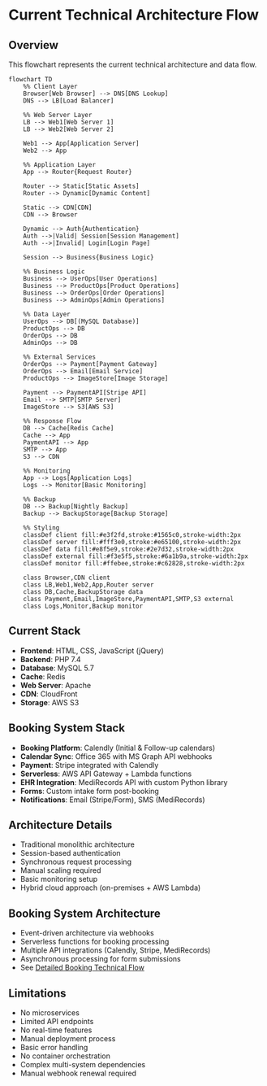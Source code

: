 # Current Technical Architecture Flow

## Overview
This flowchart represents the current technical architecture and data flow.

```mermaid
flowchart TD
    %% Client Layer
    Browser[Web Browser] --> DNS[DNS Lookup]
    DNS --> LB[Load Balancer]
    
    %% Web Server Layer
    LB --> Web1[Web Server 1]
    LB --> Web2[Web Server 2]
    
    Web1 --> App[Application Server]
    Web2 --> App
    
    %% Application Layer
    App --> Router{Request Router}
    
    Router --> Static[Static Assets]
    Router --> Dynamic[Dynamic Content]
    
    Static --> CDN[CDN]
    CDN --> Browser
    
    Dynamic --> Auth{Authentication}
    Auth -->|Valid| Session[Session Management]
    Auth -->|Invalid| Login[Login Page]
    
    Session --> Business{Business Logic}
    
    %% Business Logic
    Business --> UserOps[User Operations]
    Business --> ProductOps[Product Operations]
    Business --> OrderOps[Order Operations]
    Business --> AdminOps[Admin Operations]
    
    %% Data Layer
    UserOps --> DB[(MySQL Database)]
    ProductOps --> DB
    OrderOps --> DB
    AdminOps --> DB
    
    %% External Services
    OrderOps --> Payment[Payment Gateway]
    OrderOps --> Email[Email Service]
    ProductOps --> ImageStore[Image Storage]
    
    Payment --> PaymentAPI[Stripe API]
    Email --> SMTP[SMTP Server]
    ImageStore --> S3[AWS S3]
    
    %% Response Flow
    DB --> Cache[Redis Cache]
    Cache --> App
    PaymentAPI --> App
    SMTP --> App
    S3 --> CDN
    
    %% Monitoring
    App --> Logs[Application Logs]
    Logs --> Monitor[Basic Monitoring]
    
    %% Backup
    DB --> Backup[Nightly Backup]
    Backup --> BackupStorage[Backup Storage]
    
    %% Styling
    classDef client fill:#e3f2fd,stroke:#1565c0,stroke-width:2px
    classDef server fill:#fff3e0,stroke:#e65100,stroke-width:2px
    classDef data fill:#e8f5e9,stroke:#2e7d32,stroke-width:2px
    classDef external fill:#f3e5f5,stroke:#6a1b9a,stroke-width:2px
    classDef monitor fill:#ffebee,stroke:#c62828,stroke-width:2px
    
    class Browser,CDN client
    class LB,Web1,Web2,App,Router server
    class DB,Cache,BackupStorage data
    class Payment,Email,ImageStore,PaymentAPI,SMTP,S3 external
    class Logs,Monitor,Backup monitor
```

## Current Stack
- **Frontend**: HTML, CSS, JavaScript (jQuery)
- **Backend**: PHP 7.4
- **Database**: MySQL 5.7
- **Cache**: Redis
- **Web Server**: Apache
- **CDN**: CloudFront
- **Storage**: AWS S3

## Booking System Stack
- **Booking Platform**: Calendly (Initial & Follow-up calendars)
- **Calendar Sync**: Office 365 with MS Graph API webhooks
- **Payment**: Stripe integrated with Calendly
- **Serverless**: AWS API Gateway + Lambda functions
- **EHR Integration**: MediRecords API with custom Python library
- **Forms**: Custom intake form post-booking
- **Notifications**: Email (Stripe/Form), SMS (MediRecords)

## Architecture Details
- Traditional monolithic architecture
- Session-based authentication
- Synchronous request processing
- Manual scaling required
- Basic monitoring setup
- Hybrid cloud approach (on-premises + AWS Lambda)

## Booking System Architecture
- Event-driven architecture via webhooks
- Serverless functions for booking processing
- Multiple API integrations (Calendly, Stripe, MediRecords)
- Asynchronous processing for form submissions
- See [Detailed Booking Technical Flow](./booking-tech-flow.md)

## Limitations
- No microservices
- Limited API endpoints
- No real-time features
- Manual deployment process
- Basic error handling
- No container orchestration
- Complex multi-system dependencies
- Manual webhook renewal required